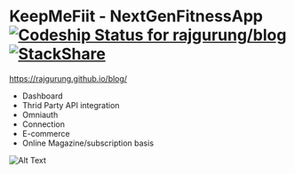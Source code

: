 # KeepMeFiit - NextGenFitnessApp [![Codeship Status for rajgurung/blog](https://app.codeship.com/projects/ad73a930-cb69-0134-0ef4-56c43863b4c3/status?branch=master)](https://app.codeship.com/projects/199882) [![StackShare](https://img.shields.io/badge/tech-stack-0690fa.svg?style=flat)](https://stackshare.io/rajgurung/keepmefiit)

https://rajgurung.github.io/blog/

- Dashboard
- Thrid Party API integration
- Omniauth
- Connection
- E-commerce
- Online Magazine/subscription basis

![Alt Text](https://github.com/rajgurung/blog/blob/master/app/assets/images/Screen%20Shot%202017-02-07%20at%2013.17.51.png?raw=true)
